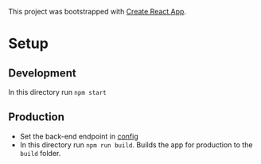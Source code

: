 This project was bootstrapped with [Create React App](https://github.com/facebook/create-react-app).

# Setup

## Development

In this directory run `npm start`

## Production

* Set the back-end endpoint in [config](./src/config.js)
* In this directory run `npm run build`. Builds the app for production to the `build` folder.
